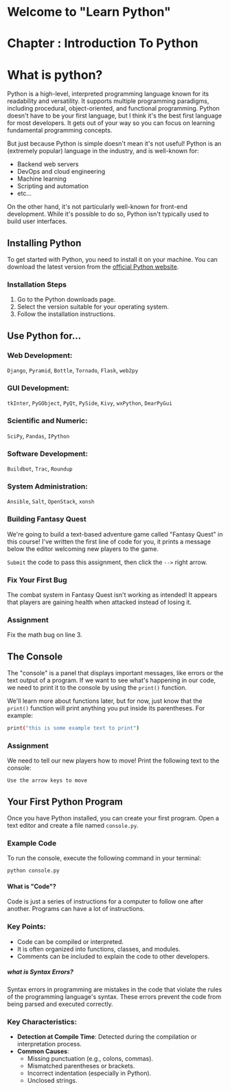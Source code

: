 # Welcome to "Learn Python"
# Chapter : Introduction To Python

# What is python?
Python is a high-level, interpreted programming language known for its readability and versatility. It supports multiple programming paradigms, including procedural, object-oriented, and functional programming.
Python doesn't have to be your first language, but I think it's the best first language for most developers. It gets out of your way so you can focus on learning fundamental programming concepts.

But just because Python is simple doesn't mean it's not useful! Python is an (extremely popular) language in the industry, and is well-known for:
 - Backend web servers
 - DevOps and cloud engineering
 - Machine learning
 - Scripting and automation
 - etc...
 
On the other hand, it's not particularly well-known for front-end development. While it's possible to do so, Python isn't typically used to build user interfaces.

## Installing Python
To get started with Python, you need to install it on your machine. You can download the latest version from the [official Python website](https://www.python.org/downloads/).

### Installation Steps
1. Go to the Python downloads page.
2. Select the version suitable for your operating system.
3. Follow the installation instructions.

## Use Python for…

### Web Development:
`Django`, `Pyramid`, `Bottle`, `Tornado`, `Flask`, `web2py`

### GUI Development:
`tkInter`, `PyGObject`, `PyQt`, `PySide`, `Kivy`, `wxPython`, `DearPyGui`

### Scientific and Numeric:
`SciPy`, `Pandas`, `IPython`

### Software Development:
`Buildbot`, `Trac`, `Roundup`

### System Administration:
`Ansible`, `Salt`, `OpenStack`, `xonsh`

### Building Fantasy Quest

We're going to build a text-based adventure game called "Fantasy Quest" in this course! I've written the first line of code for you, it prints a message below the editor welcoming new players to the game.

`Submit` the code to pass this assignment, then click the `-->` right arrow.

### Fix Your First Bug

The combat system in Fantasy Quest isn't working as intended! It appears that players are gaining health when attacked instead of losing it.

### Assignment
Fix the math bug on line 3.

## The Console

The "console" is a panel that displays important messages, like errors or the text output of a program. If we want to see what's happening in our code, we need to print it to the console by using the `print()` function.

We'll learn more about functions later, but for now, just know that the `print()` function will print anything you put inside its parentheses. For example:

```bash
print("this is some example text to print")
```

### Assignment
We need to tell our new players how to move! Print the following text to the console:

```
Use the arrow keys to move
```
## Your First Python Program
Once you have Python installed, you can create your first program. Open a text editor and create a file named `console.py`.

### Example Code
To run the console, execute the following command in your terminal:

```bash
python console.py
```
#### What is "Code"?
Code is just a series of instructions for a computer to follow one after another. Programs can have a lot of instructions.

### Key Points:
- Code can be compiled or interpreted.
- It is often organized into functions, classes, and modules.
- Comments can be included to explain the code to other developers.

##### what is Syntax Errors?
Syntax errors in programming are mistakes in the code that violate the rules of the programming language's syntax. These errors prevent the code from being parsed and executed correctly.

### Key Characteristics:
- **Detection at Compile Time**: Detected during the compilation or interpretation process.
- **Common Causes**:
  - Missing punctuation (e.g., colons, commas).
  - Mismatched parentheses or brackets.
  - Incorrect indentation (especially in Python).
  - Unclosed strings.